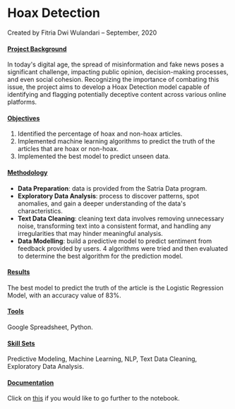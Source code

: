 # Hoax Detection

Created by Fitria Dwi Wulandari – September, 2020

#### <ins>**Project Background**</ins>
In today's digital age, the spread of misinformation and fake news poses a significant challenge, impacting public opinion, decision-making processes, and even social cohesion. Recognizing the importance of combating this issue, the project aims to develop a Hoax Detection model capable of identifying and flagging potentially deceptive content across various online platforms.

#### <ins>**Objectives**</ins>
1. Identified the percentage of hoax and non-hoax articles.
2. Implemented machine learning algorithms to predict the truth of the articles that are hoax or non-hoax.
3. Implemented the best model to predict unseen data.
   
#### <ins>**Methodology**</ins>
* **Data Preparation**: data is provided from the Satria Data program.
* **Exploratory Data Analysis**: process to discover patterns, spot anomalies, and gain a deeper understanding of the data's characteristics.
* **Text Data Cleaning**: cleaning text data involves removing unnecessary noise, transforming text into a consistent format, and handling any irregularities that may hinder meaningful analysis.
* **Data Modelling**: build a predictive model to predict sentiment from feedback provided by users. 4 algorithms were tried and then evaluated to determine the best algorithm for the prediction model.

#### <ins>Results</ins>
The best model to predict the truth of the article is the Logistic Regression Model, with an accuracy value of 83%.

#### <ins>Tools</ins>
Google Spreadsheet, Python.

#### <ins>Skill Sets</ins>
Predictive Modeling, Machine Learning, NLP, Text Data Cleaning, Exploratory Data Analysis.

#### <ins>**Documentation**</ins>
Click on [this](https://github.com/fitria-dwi/Hoax-Detection/blob/main/Hoax%20Detection.ipynb) if you would like to go further to the notebook.
